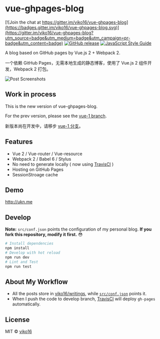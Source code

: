 # vue-ghpages-blog

[![Join the chat at https://gitter.im/viko16/vue-ghpages-blog](https://badges.gitter.im/viko16/vue-ghpages-blog.svg)](https://gitter.im/viko16/vue-ghpages-blog?utm_source=badge&utm_medium=badge&utm_campaign=pr-badge&utm_content=badge)
[![GitHub release](https://img.shields.io/github/release/viko16/vue-ghpages-blog.svg?style=flat)](https://github.com/viko16/vue-ghpages-blog/releases/latest)
[![JavaScript Style Guide](https://img.shields.io/badge/code%20style-standard-brightgreen.svg?style=flat)](http://standardjs.com/)

A blog based on GitHub pages by Vue.js 2 + Webpack 2.

一个依赖 GitHub Pages，无需本地生成的静态博客，使用了 Vue.js 2 组件开发，Webpack 2 打包。

![Post Screenshots](https://cloud.githubusercontent.com/assets/5064777/19349059/a815395c-9183-11e6-97c3-56514acf0f1d.png)

## Work in process

This is the new version of vue-ghpages-blog.

For the prev version, please see the [vue-1 branch](https://github.com/viko16/vue-ghpages-blog/tree/vue-1). 

新版本尚在开发中，请移步 [vue-1 分支](https://github.com/viko16/vue-ghpages-blog/tree/vue-1)。

## Features

- Vue 2 / Vue-router / Vue-resource
- Webpack 2 / Babel 6 / Stylus
- No need to generate locally ( now using [TravisCI](https://travis-ci.org) )
- Hosting on GitHub Pages
- SessionStroage cache

## Demo

http://ukn.me

## Develop

**Note:** `src/conf.json` points the configuration of my personal blog. **If you fork this repository, modify it first.**  😳

```bash
# Install dependencies
npm install
# Develop with hot reload
npm run dev
# Lint and Test
npm run test
```

## About My Workflow
- All the posts store in [viko16/writings](https://github.com/viko16/writings), while [`src/conf.json`](src/conf.json) points it.
- When I push the code to develop branch, [TravisCI](.travis.yml) will deploy `gh-pages` automatically.

## License

MIT © [viko16](https://github.com/viko16)